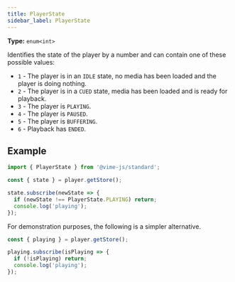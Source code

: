 ```yaml
---
title: PlayerState
sidebar_label: PlayerState
---
```


**Type:** `enum<int>`

Identifies the state of the player by a number and can contain one of these possible values:

- `1` - The player is in an `IDLE` state, no media has been loaded and the player is doing nothing.
- `2` - The player is in a `CUED` state, media has been loaded and is ready for playback.
- `3` - The player is `PLAYING`.
- `4` - The player is `PAUSED`.
- `5` - The player is `BUFFERING`.
- `6` - Playback has `ENDED`.

## Example

```js
import { PlayerState } from '@vime-js/standard';

const { state } = player.getStore();

state.subscribe(newState => {
  if (newState !== PlayerState.PLAYING) return;
  console.log('playing');
});
```

For demonstration purposes, the following is a simpler alternative.

```js
const { playing } = player.getStore();

playing.subscribe(isPlaying => {
  if (!isPlaying) return;
  console.log('playing');
});
```
